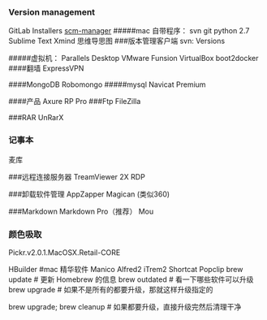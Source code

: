 ###  Version management
GitLab Installers
[scm-manager](https://www.scm-manager.org/download/)
#####mac 自带程序：
svn  git  python 2.7
Sublime Text
Xmind   思维导思图
###版本管理客户端
svn: Versions

#####虚拟机：
Parallels Desktop
VMware Funsion
VirtualBox
boot2docker
####翻墙
ExpressVPN


####MongoDB
Robomongo
#####mysql
Navicat Premium

####产品
 Axure RP Pro 
###Ftp
FileZilla

###RAR 
UnRarX

### 记事本
麦库


###远程连接服务器
TreamViewer
2X RDP 

###卸载软件管理
AppZapper
Magican (类似360)

###Markdown
Markdown Pro（推荐）
Mou

### 颜色吸取
Pickr.v2.0.1.MacOSX.Retail-CORE


HBuilder
#mac 精华软件
Manico Alfred2  iTrem2 Shortcat Popclip
brew update          # 更新 Homebrew 的信息
brew outdated        # 看一下哪些软件可以升级
brew upgrade <xxx>   # 如果不是所有的都要升级，那就这样升级指定的

brew upgrade; brew cleanup    # 如果都要升级，直接升级完然后清理干净
